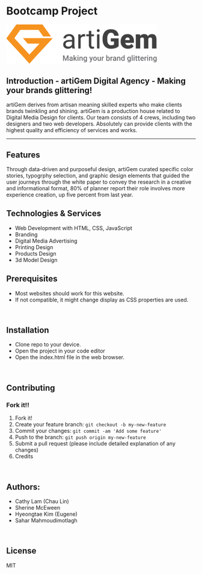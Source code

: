 # Bootcamp Project 


<img src="images/artigem_tagline_logo.svg" width="400"  > <br>



## Introduction - artiGem Digital Agency - Making your brands glittering!

artiGem derives from artisan meaning skilled experts who make clients brands twinkling and shining. artiGem is a production house related to Digital Media Design for clients. Our team consists of 4 crews, including two designers and two web developers. Absolutely can provide clients with the highest quality and efficiency of services and works.
<hr>


## Features

Through data-driven and purposeful design, artiGem curated specific color stories, typogrphy selection, and graphic design elements that guided the user journeys through the white paper to convey the research in a creative and informational format, 80% of planner report their role involves more experience creation, up five percent from last year.


## Technologies & Services
* Web Development with HTML, CSS, JavaScript
* Branding
* Digital Media Advertising
* Printing Design
* Products Design
* 3d Model Design


## Prerequisites

* Most websites should work for this website.
* If not compatible, it might change display as CSS properties are used.

<br>

## Installation

* Clone repo to your device.
* Open the project in your code editor
* Open the index.html file in the web browser.

<br>


## Contributing

### Fork it!!
1. Fork it!
2. Create your feature branch: `git checkout -b my-new-feature`
3. Commit your changes: `git commit -am 'Add some feature'`
4. Push to the branch: `git push origin my-new-feature`
5. Submit a pull request (please include detailed explanation of any changes)
6. Credits

<br>

## Authors:
* Cathy Lam (Chau Lin)
* Sherine McEween
* Hyeongtae Kim (Eugene)
* Sahar Mahmoudimotlagh

<br>

## License

MIT
